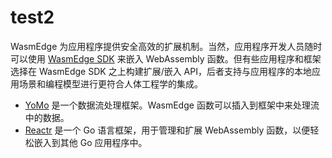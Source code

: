 # test2
WasmEdge 为应用程序提供安全高效的扩展机制。当然，应用程序开发人员随时可以使用 [WasmEdge SDK](https://github.com/WasmEdge/WasmEdge/blob/master/docs/book/en/src/embed.md) 来嵌入 WebAssembly 函数。但有些应用程序和框架选择在 WasmEdge SDK 之上构建扩展/嵌入 API，后者支持与应用程序的本地应用场景和编程模型进行更符合人体工程学的集成。
* [YoMo](https://github.com/WasmEdge/WasmEdge/blob/master/docs/book/en/src/frameworks/app/yomo.md) 是一个数据流处理框架。WasmEdge 函数可以插入到框架中来处理流中的数据。
* [Reactr](https://github.com/WasmEdge/WasmEdge/blob/master/docs/book/en/src/frameworks/app/reactr.md) 是一个 Go 语言框架，用于管理和扩展 WebAssembly 函数，以便轻松嵌入到其他 Go 应用程序中。
